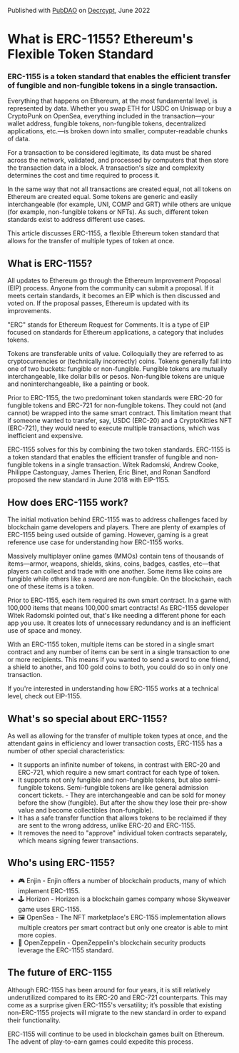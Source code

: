 Published with [PubDAO](https://pubdao.co/) on [Decrcypt](https://decrypt.co/resources/what-is-erc-1155-ethereums-flexible-token-standard), June 2022

# What is ERC-1155? Ethereum's Flexible Token Standard
### ERC-1155 is a token standard that enables the efficient transfer of fungible and non-fungible tokens in a single transaction.

Everything that happens on Ethereum, at the most fundamental level, is represented by data. Whether you swap ETH for USDC on Uniswap or buy a CryptoPunk on OpenSea, everything included in the transaction—your wallet address, fungible tokens, non-fungible tokens, decentralized applications, etc.—is broken down into smaller, computer-readable chunks of data. 

For a transaction to be considered legitimate, its data must be shared across the network, validated, and processed by computers that then store the transaction data in a block. A transaction's size and complexity determines the cost and time required to process it.

In the same way that not all transactions are created equal, not all tokens on Ethereum are created equal. Some tokens are generic and easily interchangeable (for example, UNI, COMP and GRT) while others are unique (for example, non-fungible tokens or NFTs). As such, different token standards exist to address different use cases.

This article discusses ERC-1155, a flexible Ethereum token standard that allows for the transfer of multiple types of token at once.

## What is ERC-1155?
All updates to Ethereum go through the Ethereum Improvement Proposal (EIP) process. Anyone from the community can submit a proposal. If it meets certain standards, it becomes an EIP which is then discussed and voted on. If the proposal passes, Ethereum is updated with its improvements.

"ERC" stands for Ethereum Request for Comments. It is a type of EIP focused on standards for Ethereum applications, a category that includes tokens. 

Tokens are transferable units of value. Colloquially they are referred to as cryptocurrencies or (technically incorrectly) coins. Tokens generally fall into one of two buckets: fungible or non-fungible. Fungible tokens are mutually interchangeable, like dollar bills or pesos. Non-fungible tokens are unique and noninterchangeable, like a painting or book.

Prior to ERC-1155, the two predominant token standards were ERC-20 for fungible tokens and ERC-721 for non-fungible tokens. They could not (and cannot) be wrapped into the same smart contract. This limitation meant that if someone wanted to transfer, say, USDC (ERC-20) and a CryptoKitties NFT (ERC-721), they would need to execute multiple transactions, which was inefficient and expensive.

ERC-1155 solves for this by combining the two token standards. ERC-1155 is a token standard that enables the efficient transfer of fungible and non-fungible tokens in a single transaction. Witek Radomski, Andrew Cooke, Philippe Castonguay, James Therien, Eric Binet, and Ronan Sandford proposed the new standard in June 2018 with EIP-1155.

## How does ERC-1155 work?
The initial motivation behind ERC-1155 was to address challenges faced by blockchain game developers and players. There are plenty of examples of ERC-1155 being used outside of gaming. However, gaming is a great reference use case for understanding how ERC-1155 works.

Massively multiplayer online games (MMOs) contain tens of thousands of items—armor, weapons, shields, skins, coins, badges, castles, etc—that players can collect and trade with one another. Some items like coins are fungible while others like a sword are non-fungible. On the blockchain, each one of these items is a token.

Prior to ERC-1155, each item required its own smart contract. In a game with 100,000 items that means 100,000 smart contracts! As ERC-1155 developer Witek Radomski pointed out, that's like needing a different phone for each app you use. It creates lots of unnecessary redundancy and is an inefficient use of space and money.

With an ERC-1155 token, multiple items can be stored in a single smart contract and any number of items can be sent in a single transaction to one or more recipients. This means if you wanted to send a sword to one friend, a shield to another, and 100 gold coins to both, you could do so in only one transaction. 

If you're interested in understanding how ERC-1155 works at a technical level, check out EIP-1155.

## What's so special about ERC-1155?
As well as allowing for the transfer of multiple token types at once, and the attendant gains in efficiency and lower transaction costs, ERC-1155 has a number of other special characteristics:

- It supports an infinite number of tokens, in contrast with ERC-20 and ERC-721, which require a new smart contract for each type of token.
- It supports not only fungible and non-fungible tokens, but also semi-fungible tokens. Semi-fungible tokens are like general admission concert tickets. - They are interchangeable and can be sold for money before the show (fungible). But after the show they lose their pre-show value and become collectibles (non-fungible).
- It has a safe transfer function that allows tokens to be reclaimed if they are sent to the wrong address, unlike ERC-20 and ERC-1155.
- It removes the need to "approve" individual token contracts separately, which means signing fewer transactions.

## Who's using ERC-1155?
- 🎮 Enjin - Enjin offers a number of blockchain products, many of which implement ERC-1155.
- 🕹️ Horizon - Horizon is a blockchain games company whose Skyweaver game uses ERC-1155.
- 🖼️ OpenSea - The NFT marketplace's ERC-1155 implementation allows multiple creators per smart contract but only one creator is able to mint more copies. 
- 🎈 OpenZeppelin - OpenZeppelin's blockchain security products leverage the ERC-1155 standard.

## The future of ERC-1155
Although ERC-1155 has been around for four years, it is still relatively underutilized compared to its ERC-20 and ERC-721 counterparts. This may come as a surprise given ERC-1155's versatility; it’s possible that existing non-ERC-1155 projects will migrate to the new standard in order to expand their functionality.

ERC-1155 will continue to be used in blockchain games built on Ethereum. The advent of play-to-earn games could expedite this process.
